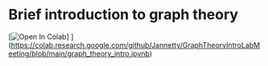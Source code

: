 # Brief introduction to graph theory
[![Open In Colab](https://colab.research.google.com/assets/colab-badge.svg)]
](https://colab.research.google.com/github/Jannetty/GraphTheoryIntroLabMeeting/blob/main/graph_theory_intro.ipynb)

